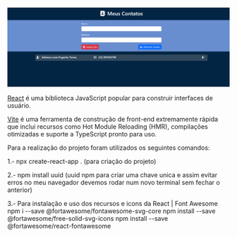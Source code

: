 <img src="src/Img-ListaContato.PNG"> 

[React](https://reactjs.org/) é uma biblioteca JavaScript popular para construir interfaces de usuário.

[Vite](https://vitejs.dev/) é uma ferramenta de construção de front-end extremamente rápida que inclui recursos como Hot Module Reloading (HMR), compilações otimizadas e suporte a TypeScript pronto para uso.

Para a realização do projeto foram utilizados os seguintes comandos:

1.- npx create-react-app . (para criação do projeto)

2.- npm install uuid (uuid npm para criar uma chave unica e assim evitar erros no meu navegador devemos rodar num novo terminal sem fechar o anterior)

3.- Para instalação e uso dos recursos e icons da React | Font Awesome
npm i --save @fortawesome/fontawesome-svg-core
npm install --save @fortawesome/free-solid-svg-icons
npm install --save @fortawesome/react-fontawesome
